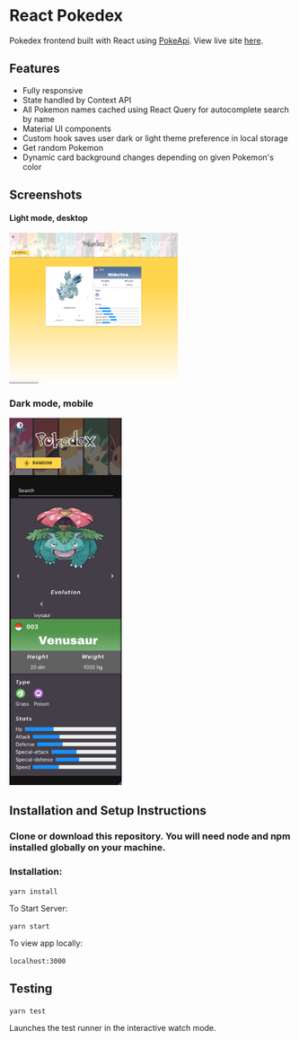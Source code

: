 # React Pokedex

Pokedex frontend built with React using [PokeApi](https://www.pokeapi.com).
View live site [here](https://unruffled-mcnulty-29f3ec.netlify.app/).

## Features

- Fully responsive
- State handled by Context API
- All Pokemon names cached using React Query for autocomplete search by name
- Material UI components
- Custom hook saves user dark or light theme preference in local storage
- Get random Pokemon
- Dynamic card background changes depending on given Pokemon's color

## Screenshots

#### Light mode, desktop

<img src="./screenshots/lightmodedesktop.png" width="300" alt='pokedex preview'/>

### Dark mode, mobile

<img src="./screenshots/darkmodemobile.png" width="200" alt='pokedex preview'/>

## Installation and Setup Instructions

### Clone or download this repository. You will need node and npm installed globally on your machine.

### Installation:

`yarn install`

To Start Server:

`yarn start`

To view app locally:

`localhost:3000`

## Testing

`yarn test`

Launches the test runner in the interactive watch mode.<br />
